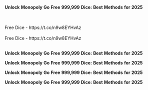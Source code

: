 <strong>Unlock</strong> <strong>Monopoly</strong> <strong>Go</strong> <strong>Free</strong> <strong>999,999</strong> <strong>Dice:</strong> <strong>Best</strong> <strong>Methods</strong> <strong>for</strong> <strong>2025</strong>

<br>
<br>Free Dice - https://t.co/n9w8EYHvAz
<br>
<br>Free Dice - https://t.co/n9w8EYHvAz
<br>
<br>

<strong>Unlock</strong> <strong>Monopoly</strong> <strong>Go</strong> <strong>Free</strong> <strong>999,999</strong> <strong>Dice:</strong> <strong>Best</strong> <strong>Methods</strong> <strong>for</strong> <strong>2025</strong>

<strong>Unlock</strong> <strong>Monopoly</strong> <strong>Go</strong> <strong>Free</strong> <strong>999,999</strong> <strong>Dice:</strong> <strong>Best</strong> <strong>Methods</strong> <strong>for</strong> <strong>2025</strong>

<strong>Unlock</strong> <strong>Monopoly</strong> <strong>Go</strong> <strong>Free</strong> <strong>999,999</strong> <strong>Dice:</strong> <strong>Best</strong> <strong>Methods</strong> <strong>for</strong> <strong>2025</strong>

<strong>Unlock</strong> <strong>Monopoly</strong> <strong>Go</strong> <strong>Free</strong> <strong>999,999</strong> <strong>Dice:</strong> <strong>Best</strong> <strong>Methods</strong> <strong>for</strong> <strong>2025</strong>
